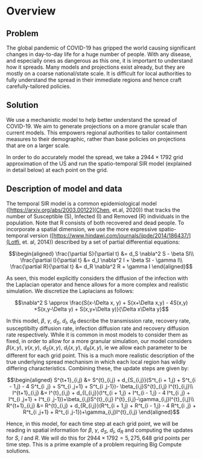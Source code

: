 

# Overview

## Problem
The global pandemic of COVID-19 has gripped the world causing significant changes in day-to-day life for a huge number of people. With any disease, and especially ones as dangerous as this one, it is important to understand how it spreads. Many models and projections exist already, but they are mostly on a coarse national/state scale. It is difficult for local authorities to fully understand the spread in their immediate regions and hence craft carefully-tailored policies. 

## Solution
We use a mechanistic model to help better understand the spread of COVID-19. We aim to generate projections on a more granular scale than current models. This empowers regional authorities to tailor containment measures to their demographic, rather than base policies on projections that are on a larger scale.

In order to do accurately model the spread, we take a $2944\times1792$ grid approximation of the US and run the spatio-temporal SIR model (explained in detail below) at each point on the grid.

## Description of model and data 
The temporal SIR model is a common epidemiological model ([https://arxiv.org/abs/2003.00122](Chen, et.al, 2020)) that tracks the number of Susceptible (S), Infected (I) and Removed (R) individuals in the population. Note that R consists of both recovered and dead people. To incorporate a spatial dimension, we use the more expressive spatio-temporal version ([https://www.hindawi.com/journals/ijpde/2014/186437/](Lotfi, et. al, 2014)) described by a set of partial differential equations:

$$\begin{aligned}
\frac{\partial S}{\partial t} &= d_S \nabla^2 S - \beta SI\\
\frac{\partial I}{\partial t} &= d_I \nabla^2 I + \beta SI - \gamma I\\
\frac{\partial R}{\partial t} &= d_R \nabla^2 R + \gamma I
\end{aligned}$$

As seen, this model explicitly considers the diffusion of the infection with the Laplacian operator and hence allows for a more complex and realistic simulation. We discretize the Laplacians as follows:

$$\nabla^2 S \approx  \frac{S(x-\Delta x, y) + S(x+\Delta x,y) - 4S(x,y) +S(x,y-\Delta y) + S(x,y+\Delta y)}{\Delta x\Delta y}$$

In this model, $\beta$, $\gamma$, $d_S$, $d_I$, $d_R$ describe the transmission rate, recovery rate, susceptibilty diffusion rate, infection diffusion rate and recovery diffusion rate respectively.  While it is common in most models to consider them as fixed, in order to allow for a more granular simulation, our model considers $\beta(x,y)$, $\gamma(x,y)$, $d_S(x,y)$, $d_I(x,y)$, $d_R(x,y)$, ie we allow each parameter to be different for each grid point. This is a much more realistic description of the true underlying spread mechanism in which each local region has wildly differing characteristics. Combining these, the update steps are given by:

$$\begin{aligned}
S^{t+1}_{i,j} &= S^{t}_{i,j}  + d_{S_{i,j}}(S^t_{i + 1,j} + S^t_{i - 1,j} - 4 S^t_{i ,j} + S^t_{i ,j+1} + S^t_{i ,j-1})- \beta_{i,j}S^{t}_{i,j} I^{t}_{i,j}\\
I^{t+1}_{i,j} &= I^{t}_{i,j}  + d_{I_{i,j}}(I^t_{i + 1,j} + I^t_{i - 1,j} - 4 I^t_{i ,j} + I^t_{i ,j+1} + I^t_{i ,j-1})+\beta_{i,j}S^{t}_{i,j} I^{t}_{i,j}-\gamma_{i,j}I^{t}_{i,j}\\
R^{t+1}_{i,j} &= R^{t}_{i,j}  + d_{R_{i,j}}(R^t_{i + 1,j} + R^t_{i - 1,j} - 4 R^t_{i ,j} + R^t_{i ,j+1} + R^t_{i ,j-1})+\gamma_{i,j}I^{t}_{i,j}
\end{aligned}$$

Hence, in this model, for each time step at each grid point, we will be reading in spatial information for $\beta$, $\gamma$, $d_S$, $d_I$, $d_R$ and computing the updates for $S$, $I$ and $R$. We will do this for $2944\times1792 =  5, 275,648$ grid points per time step. This is a prime example of a problem requiring Big Compute solutions.
